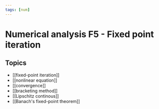 ```yaml
---
tags: [num]
---
```

# Numerical analysis F5 - Fixed point iteration

## Topics
- [[fixed-point iteration]]
- [[nonlinear equation]]
- [[convergence]]
- [[bracketing method]]
- [[Lipschitz continous]]
- [[Banach's fixed-point theorem]]